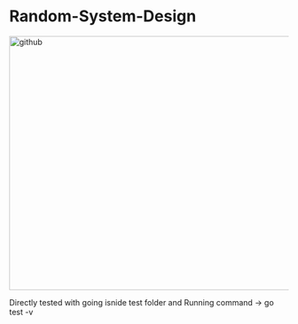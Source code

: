 # Random-System-Design
<img width="506" height="459" alt="github" src="https://github.com/user-attachments/assets/9a410b94-415c-44ae-8142-673288c7dfea" />

Directly tested with going isnide test folder and Running command -> go test -v
